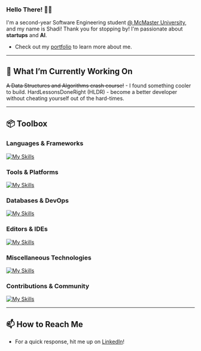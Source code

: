 ### Hello There! 👋🏽 
I'm a second-year Software Engineering student [@ McMaster University](https://www.eng.mcmaster.ca/), and my name is Shadi! Thank you for stopping by! I'm passionate about **startups** and **AI**.

- Check out my [portfolio](https://shadielfares.me) to learn more about me.

---

## 🔭 What I’m Currently Working On
~~A Data Structures and Algorithms crash course!~~ - I found something cooler to build.
HardLessonsDoneRight (HLDR) - become a better developer without cheating yourself out of the hard-times.

---

## 📦 Toolbox

### **Languages & Frameworks**
[![My Skills](https://skillicons.dev/icons?i=java,python,javascript,typescript,cs,cpp,matlab,dart,html,css,react,django,threejs,flask,wordpress,flutter,bootstrap,fastapi,ros,graphql)](https://skillicons.dev)

### **Tools & Platforms**
[![My Skills](https://skillicons.dev/icons?i=git,github,firebase,aws,figma,docker,neovim,vim,powershell,obsidian,heroku,vercel,githubactions,gitlab)](https://skillicons.dev)

### **Databases & DevOps**
[![My Skills](https://skillicons.dev/icons?i=mongodb,postgres,aws,gcp,kubernetes)](https://skillicons.dev)

### **Editors & IDEs**
[![My Skills](https://skillicons.dev/icons?i=pycharm,vscode,replit)](https://skillicons.dev)

### **Miscellaneous Technologies**
[![My Skills](https://skillicons.dev/icons?i=arduino,blender,linux,postman,maven,sas,unity,tensorflow,raspberrypi,nextjs,tailwind)](https://skillicons.dev)

### **Contributions & Community**
[![My Skills](https://skillicons.dev/icons?i=)](https://skillicons.dev)


---

## 📫 How to Reach Me
- For a quick response, hit me up on [LinkedIn](https://www.linkedin.com/in/shadielfares/)!



<!-- ![Shadi's GitHub stats](https://github-readme-stats.vercel.app/api?username=shadielfares&show_icons=true&theme=radical) -->

<!--
**shadielfares/shadielfares** is a ✨ _special_ ✨ repository because its `README.md` (this file) appears on your GitHub profile.

Here are some ideas to get you started:

- 🔭 I’m currently working on ...
- 🌱 I’m currently learning ...
- 👯 I’m looking to collaborate on ...
- 🤔 I’m looking for help with ...
- 💬 Ask me about ...
- ⚡ Fun fact: ...
-->
